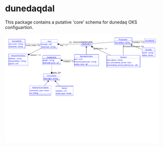 # dunedaqdal
This package contains a putative 'core' schema for dunedaq OKS configuartion.

  ![schema](schema.png)

